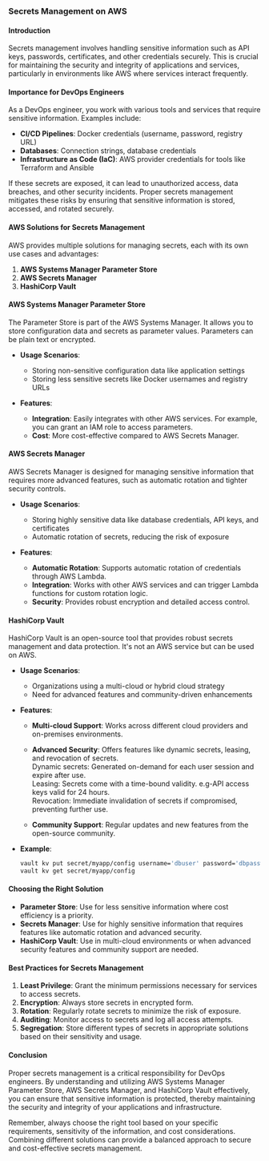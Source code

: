 ### Secrets Management on AWS

#### Introduction
Secrets management involves handling sensitive information such as API keys, passwords, certificates, and other credentials securely. This is crucial for maintaining the security and integrity of applications and services, particularly in environments like AWS where services interact frequently.

#### Importance for DevOps Engineers
As a DevOps engineer, you work with various tools and services that require sensitive information. Examples include:
- **CI/CD Pipelines**: Docker credentials (username, password, registry URL)
- **Databases**: Connection strings, database credentials
- **Infrastructure as Code (IaC)**: AWS provider credentials for tools like Terraform and Ansible

If these secrets are exposed, it can lead to unauthorized access, data breaches, and other security incidents. Proper secrets management mitigates these risks by ensuring that sensitive information is stored, accessed, and rotated securely.

#### AWS Solutions for Secrets Management
AWS provides multiple solutions for managing secrets, each with its own use cases and advantages:

1. **AWS Systems Manager Parameter Store**
2. **AWS Secrets Manager**
3. **HashiCorp Vault**

#### AWS Systems Manager Parameter Store
The Parameter Store is part of the AWS Systems Manager. It allows you to store configuration data and secrets as parameter values. Parameters can be plain text or encrypted.

- **Usage Scenarios**:
  - Storing non-sensitive configuration data like application settings
  - Storing less sensitive secrets like Docker usernames and registry URLs

- **Features**:
  - **Integration**: Easily integrates with other AWS services. For example, you can grant an IAM role to access parameters.
  - **Cost**: More cost-effective compared to AWS Secrets Manager.


#### AWS Secrets Manager
AWS Secrets Manager is designed for managing sensitive information that requires more advanced features, such as automatic rotation and tighter security controls.

- **Usage Scenarios**:
  - Storing highly sensitive data like database credentials, API keys, and certificates
  - Automatic rotation of secrets, reducing the risk of exposure

- **Features**:
  - **Automatic Rotation**: Supports automatic rotation of credentials through AWS Lambda.
  - **Integration**: Works with other AWS services and can trigger Lambda functions for custom rotation logic.
  - **Security**: Provides robust encryption and detailed access control.


#### HashiCorp Vault
HashiCorp Vault is an open-source tool that provides robust secrets management and data protection. It's not an AWS service but can be used on AWS.

- **Usage Scenarios**:
  - Organizations using a multi-cloud or hybrid cloud strategy
  - Need for advanced features and community-driven enhancements

- **Features**:
  - **Multi-cloud Support**: Works across different cloud providers and on-premises environments.
  - **Advanced Security**: Offers features like dynamic secrets, leasing, and revocation of secrets.<br/>
            Dynamic secrets: Generated on-demand for each user session and expire after use.<br/>
            Leasing: Secrets come with a time-bound validity. e.g-API access keys valid for 24 hours.<br/>
            Revocation: Immediate invalidation of secrets if compromised, preventing further use.<br/>

  - **Community Support**: Regular updates and new features from the open-source community.

- **Example**:
  ```bash
  vault kv put secret/myapp/config username='dbuser' password='dbpassword'
  vault kv get secret/myapp/config
  ```

#### Choosing the Right Solution
- **Parameter Store**: Use for less sensitive information where cost efficiency is a priority.
- **Secrets Manager**: Use for highly sensitive information that requires features like automatic rotation and advanced security.
- **HashiCorp Vault**: Use in multi-cloud environments or when advanced security features and community support are needed.

#### Best Practices for Secrets Management
1. **Least Privilege**: Grant the minimum permissions necessary for services to access secrets.
2. **Encryption**: Always store secrets in encrypted form.
3. **Rotation**: Regularly rotate secrets to minimize the risk of exposure.
4. **Auditing**: Monitor access to secrets and log all access attempts.
5. **Segregation**: Store different types of secrets in appropriate solutions based on their sensitivity and usage.

#### Conclusion
Proper secrets management is a critical responsibility for DevOps engineers. By understanding and utilizing AWS Systems Manager Parameter Store, AWS Secrets Manager, and HashiCorp Vault effectively, you can ensure that sensitive information is protected, thereby maintaining the security and integrity of your applications and infrastructure.

Remember, always choose the right tool based on your specific requirements, sensitivity of the information, and cost considerations. Combining different solutions can provide a balanced approach to secure and cost-effective secrets management.